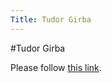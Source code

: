 ```yaml
---
Title: Tudor Girba
---
```

#Tudor Girba
<head><meta http-equiv="refresh" content="1; url=http://www.tudorgirba.com" /></head><body><p>Please follow <a href="http://www.tudorgirba.com">this link</a>.</p></body>
